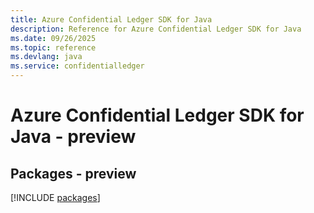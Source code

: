 ```yaml
---
title: Azure Confidential Ledger SDK for Java
description: Reference for Azure Confidential Ledger SDK for Java
ms.date: 09/26/2025
ms.topic: reference
ms.devlang: java
ms.service: confidentialledger
---
```

# Azure Confidential Ledger SDK for Java - preview
## Packages - preview
[!INCLUDE [packages](confidential-ledger-index.md)]